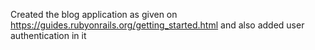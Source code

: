 Created the blog application as given on https://guides.rubyonrails.org/getting_started.html and also added user authentication in it
